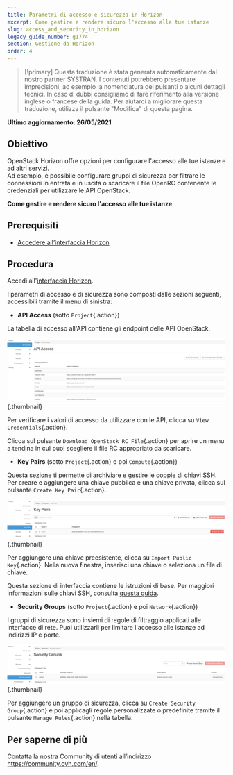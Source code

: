 ```yaml
---
title: Parametri di accesso e sicurezza in Horizon
excerpt: Come gestire e rendere sicuro l'accesso alle tue istanze
slug: access_and_security_in_horizon
legacy_guide_number: g1774
section: Gestione da Horizon
order: 4
---
```


> [!primary]
> Questa traduzione è stata generata automaticamente dal nostro partner SYSTRAN. I contenuti potrebbero presentare imprecisioni, ad esempio la nomenclatura dei pulsanti o alcuni dettagli tecnici. In caso di dubbi consigliamo di fare riferimento alla versione inglese o francese della guida. Per aiutarci a migliorare questa traduzione, utilizza il pulsante "Modifica" di questa pagina.
>

**Ultimo aggiornamento: 26/05/2021**

## Obiettivo

OpenStack Horizon offre opzioni per configurare l'accesso alle tue istanze e ad altri servizi.<br>
Ad esempio, è possibile configurare gruppi di sicurezza per filtrare le connessioni in entrata e in uscita o scaricare il file OpenRC contenente le credenziali per utilizzare le API OpenStack.

**Come gestire e rendere sicuro l'accesso alle tue istanze**

## Prerequisiti

- [Accedere all’interfaccia Horizon](../crea_un_utente_per_accedere_a_horizon/)

## Procedura

Accedi all'[interfaccia Horizon](https://horizon.cloud.ovh.net/auth/login/).

I parametri di accesso e di sicurezza sono composti dalle sezioni seguenti, accessibili tramite il menu di sinistra:

- **API Access** (sotto `Project`{.action})

La tabella di accesso all'API contiene gli endpoint delle API OpenStack.

![orizzonte - accesso API](images/api_access.png){.thumbnail}

Per verificare i valori di accesso da utilizzare con le API, clicca su `View Credentials`{.action}.

Clicca sul pulsante `Download OpenStack RC File`{.action} per aprire un menu a tendina in cui puoi scegliere il file RC appropriato da scaricare.

- **Key Pairs** (sotto `Project`{.action} e poi `Compute`{.action})

Questa sezione ti permette di archiviare e gestire le coppie di chiavi SSH. Per creare e aggiungere una chiave pubblica e una chiave privata, clicca sul pulsante `Create Key Pair`{.action}.

![orizzonte - chiavi SSH](images/key_pairs.png){.thumbnail}

Per aggiungere una chiave preesistente, clicca su `Import Public Key`{.action}. Nella nuova finestra, inserisci una chiave o seleziona un file di chiave.

Questa sezione di interfaccia contiene le istruzioni di base. Per maggiori informazioni sulle chiavi SSH, consulta [questa guida](../creare-chiave-ssh/).

- **Security Groups** (sotto `Project`{.action} e poi `Network`{.action})

I gruppi di sicurezza sono insiemi di regole di filtraggio applicati alle interfacce di rete. Puoi utilizzarli per limitare l'accesso alle istanze ad indirizzi IP e porte.

![orizzonte - gruppi di sicurezza](images/security_groups.png){.thumbnail}

Per aggiungere un gruppo di sicurezza, clicca su `Create Security Group`{.action} e poi applicagli regole personalizzate o predefinite tramite il pulsante `Manage Rules`{.action} nella tabella.

## Per saperne di più

Contatta la nostra Community di utenti all’indirizzo <https://community.ovh.com/en/>.
